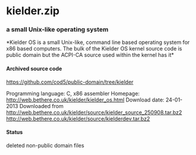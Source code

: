 # kielder.zip #

### a small Unix-like operating system ###

*Kielder OS is a small Unix-like, command line based operating system for x86 based computers. The bulk of the Kielder OS kernel source code is public domain but the ACPI-CA source used within the kernel has it\*

#### Archived source code ####
https://github.com/cod5/public-domain/tree/kielder

Programming language: C, x86 assembler
Homepage: http://web.bethere.co.uk/kielder/kielder_os.html
Download date: 24-01-2013
Downloaded from http://web.bethere.co.uk/kielder/source/kielder_source_250908.tar.bz2
http://web.bethere.co.uk/kielder/source/kielderdev.tar.bz2

#### Status ####
deleted non-public domain files

